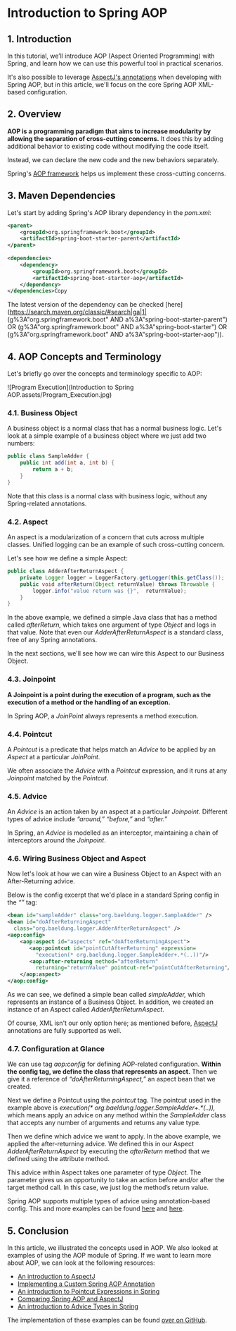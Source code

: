 # Introduction to Spring AOP



## **1. Introduction**



In this tutorial, we’ll introduce AOP (Aspect Oriented Programming) with Spring, and learn how we can use this powerful tool in practical scenarios.

It's also possible to leverage [AspectJ's annotations](https://www.baeldung.com/aspectj) when developing with Spring AOP, but in this article, we'll focus on the core Spring AOP XML-based configuration.



## **2. Overview**



**AOP is a programming paradigm that aims to increase modularity by allowing the separation of cross-cutting concerns.** It does this by adding additional behavior to existing code without modifying the code itself.

Instead, we can declare the new code and the new behaviors separately.

Spring's [AOP framework](https://docs.spring.io/spring/docs/current/spring-framework-reference/core.html#aop) helps us implement these cross-cutting concerns.





## **3. Maven Dependencies**



Let's start by adding Spring's AOP library dependency in the *pom.xml*:

```xml
<parent>
    <groupId>org.springframework.boot</groupId>
    <artifactId>spring-boot-starter-parent</artifactId>
</parent>
 
<dependencies>
    <dependency>
        <groupId>org.springframework.boot</groupId>
        <artifactId>spring-boot-starter-aop</artifactId>
    </dependency>
</dependencies>Copy
```

The latest version of the dependency can be checked [here](https://search.maven.org/classic/#search|ga|1| (g%3A"org.springframework.boot" AND a%3A"spring-boot-starter-parent") OR  (g%3A"org.springframework.boot" AND a%3A"spring-boot-starter") OR  (g%3A"org.springframework.boot" AND a%3A"spring-boot-starter-aop")).



## **4. AOP Concepts and Terminology**



Let's briefly go over the concepts and terminology specific to AOP:

![Program Execution](Introduction to Spring AOP.assets/Program_Execution.jpg)





### **4.1. Business Object**

A business object is a normal class that has a normal business logic. Let's look at a simple example of a business object where we just add two numbers:

```java
public class SampleAdder {
    public int add(int a, int b) {
        return a + b;
    }
}
```

Note that this class is a normal class with business logic, without any Spring-related annotations.



### **4.2. Aspect**

An aspect is a modularization of a concern that cuts across multiple classes. Unified logging can be an example of such cross-cutting concern.

Let's see how we define a simple Aspect:

```java
public class AdderAfterReturnAspect {
    private Logger logger = LoggerFactory.getLogger(this.getClass());
    public void afterReturn(Object returnValue) throws Throwable {
        logger.info("value return was {}",  returnValue);
    }
}
```

In the above example, we defined a simple Java class that has a method called *afterReturn,* which takes one argument of type *Object* and logs in that value. Note that even our *AdderAfterReturnAspect* is a standard class, free of any Spring annotations.

In the next sections, we'll see how we can wire this Aspect to our Business Object.



### **4.3. Joinpoint**



**A Joinpoint is a point during the execution of a program, such as the execution of a method or the handling of an exception.**

In Spring AOP, a *JoinPoint* always represents a method execution.



### **4.4. Pointcut**

A *Pointcut* is a predicate that helps match an *Advice* to be applied by an *Aspect* at a particular *JoinPoint*.

We often associate the *Advice* with a *Pointcut* expression, and it runs at any *Joinpoint* matched by the *Pointcut*.



### **4.5. Advice**

An *Advice* is an action taken by an aspect at a particular *Joinpoint*. Different types of advice include *“around,” “before,”* and *“after.”*

In Spring, an *Advice* is modelled as an interceptor, maintaining a chain of interceptors around the *Joinpoint*.



### **4.6. Wiring Business Object and Aspect**



Now let's look at how we can wire a Business Object to an Aspect with an After-Returning advice.

Below is the config excerpt that we'd place in a standard Spring config in the *“<beans>”* tag:

```xml
<bean id="sampleAdder" class="org.baeldung.logger.SampleAdder" />
<bean id="doAfterReturningAspect" 
  class="org.baeldung.logger.AdderAfterReturnAspect" />
<aop:config>
    <aop:aspect id="aspects" ref="doAfterReturningAspect">
       <aop:pointcut id="pointCutAfterReturning" expression=
         "execution(* org.baeldung.logger.SampleAdder+.*(..))"/>
       <aop:after-returning method="afterReturn"
         returning="returnValue" pointcut-ref="pointCutAfterReturning"/>
    </aop:aspect>
</aop:config>
```

As we can see, we defined a simple bean called *simpleAdder,* which represents an instance of a Business Object. In addition, we created an instance of an Aspect called *AdderAfterReturnAspect*.

Of course, XML isn't our only option here; as mentioned before, [AspectJ](https://www.baeldung.com/aspectj) annotations are fully supported as well.



### **4.7. Configuration at Glance**

We can use tag *aop:config* for defining AOP-related configuration. **Within the config tag, we define the class that represents an aspect.** Then we give it a reference of *“doAfterReturningAspect,”* an aspect bean that we created.

Next we define a Pointcut using the *pointcut* tag. The pointcut used in the example above is *execution(\* org.baeldung.logger.SampleAdder+.\*(..)),* which means apply an advice on any method within the *SampleAdder* class that accepts any number of arguments and returns any value type.

Then we define which advice we want to apply. In the above example, we applied the after-returning advice. We defined this in our Aspect *AdderAfterReturnAspect* by executing the *afterReturn* method that we defined using the attribute method.

This advice within Aspect takes one parameter of type *Object.* The parameter gives us an opportunity to take an action before and/or after the target method call. In this case, we just log the method’s return value.

Spring AOP supports multiple types of advice using annotation-based config. This and more examples can be found [here](https://www.baeldung.com/spring-aop-advice-tutorial) and [here](https://www.baeldung.com/spring-aop-pointcut-tutorial).



## **5. Conclusion**

In this article, we illustrated the concepts used in AOP. We also looked at examples of using the AOP module of Spring. If we want to learn more about AOP, we can look at the following resources:

- [An introduction to AspectJ](https://www.baeldung.com/aspectj)
- [Implementing a Custom Spring AOP Annotation](https://www.baeldung.com/spring-aop-annotation)
- [An introduction to Pointcut Expressions in Spring](https://www.baeldung.com/spring-aop-pointcut-tutorial)
- [Comparing Spring AOP and AspectJ](https://www.baeldung.com/spring-aop-vs-aspectj)
- [An introduction to Advice Types in Spring](https://www.baeldung.com/spring-aop-advice-tutorial)

The implementation of these examples can be found [over on GitHub](https://github.com/eugenp/tutorials/tree/master/spring-aop).